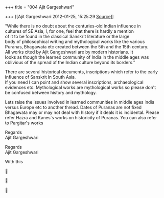 +++
title = "004 Ajit Gargeshwari"

+++
[[Ajit Gargeshwari	2012-01-25, 15:25:29 [Source](https://groups.google.com/g/samskrita/c/gMOP43j3WhA)]]



"While there is no doubt about the centuries-old Indian influence in  
cultures of SE Asia, I, for one, feel that there is hardly a mention  
of it to be found in the classical Sanskrit literature or the large  
body of philosophical writing and mythological works like the various  
Puranas, Bhagawata etc created between the 5th and the 15th century.  
All works cited by Ajit Gangeshwari are by modern historians. It  
looks as though the learned community of India in the middle ages was  
oblivious of the spread of the Indian culture beyond its borders."  
  

There are several historical documents, inscriptions which refer to the early influence of Sanskrit In South Asia.  
If you need I can point and show several inscriptions, archaeological evidences etc. Mythological works are mythological works so please don't be confused between history and mythology.  
  
Lets raise the issues involved in learned communities in middle ages India versus Europe etc to another thread. Dates of Puranas are not fixed Bhagawata may or may not deal with history if it deals it is incidental. Please refer Hazra and Kanes's works on historicity of Puranas. You can also refer to Pargitar's works  
  
Regards  
Ajit Gargeshwari  
  
  
Regards  
Ajit Gargeshwari  
  
With this  
  








